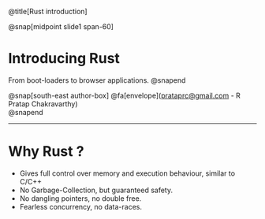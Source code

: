@title[Rust introduction]

@snap[midpoint slide1 span-60]
<h1>Introducing Rust</h1>
From boot-loaders to browser applications.
@snapend


@snap[south-east author-box]
@fa[envelope](prataprc@gmail.com - R Pratap Chakravarthy) <br/>
@snapend

---

Why Rust ?
==========

- Gives full control over memory and execution behaviour, similar to C/C++
- No Garbage-Collection, but guaranteed safety.
- No dangling pointers, no double free.
- Fearless concurrency, no data-races.
